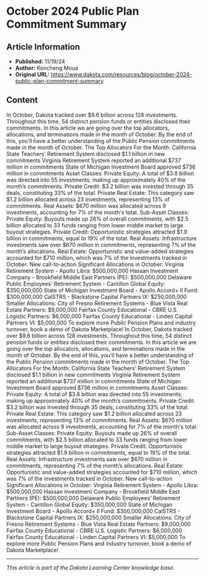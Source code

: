 # October 2024 Public Plan Commitment Summary

## Article Information
- **Published:** 11/19/24
- **Author:** Koncheng Moua
- **Original URL:** https://www.dakota.com/resources/blog/october-2024-public-plan-commitment-summary

## Content

In October, Dakota tracked over $9.6 billion across 128 investments. Throughout this time, 54 distinct pension funds or entities disclosed their commitments. In this article we are going over the top allocators, allocations, and terminations made in the month of October. By the end of this, you'll have a better understanding of the Public Pension commitments made in the month of October. The Top Allocators For the Month: California State Teachers’ Retirement System disclosed $1.1 billion in new commitments Virginia Retirement System reported an additional $737 million in commitments State of Michigan Investment Board approved $736 million in commitments Asset Classes: Private Equity: A total of $3.8 billion was directed into 55 investments, making up approximately 40% of the month’s commitments. Private Credit: $3.2 billion was invested through 35 deals, constituting 33% of the total. Private Real Estate: This category saw $1.2 billion allocated across 23 investments, representing 13% of commitments. Real Assets: $670 million was allocated across 9 investments, accounting for 7% of the month's total. Sub-Asset Classes: Private Equity: Buyouts made up 26% of overall commitments, with $2.5 billion allocated to 33 funds ranging from lower middle market to large buyout strategies. Private Credit: Opportunistic strategies attracted $1.9 billion in commitments, equal to 19% of the total. Real Assets: Infrastructure investments saw over $670 million in commitments, representing 7% of the month’s allocations. Real Estate: Opportunistic and value-added strategies accounted for $710 million, which was 7% of the investments tracked in October. New call-to-action Significant Allocations in October: Virginia Retirement System - Apollo Libra: $500,000,000 Hassan Investment Company - Brookfield Middle East Partners (PE): $500,000,000 Delaware Public Employees’ Retirement System - Cantillon Global Equity: $350,000,000 State of Michigan Investment Board - Apollo Accord+ II Fund: $300,000,000 CalSTRS - Blackstone Capital Partners IX: $250,000,000 Smaller Allocations: City of Fresno Retirement Systems - Blue Vista Real Estate Partners: $9,000,000 Fairfax County Educational - CBRE U.S. Logistic Partners: $6,000,000 Fairfax County Educational - Linden Capital Partners VI: $5,000,000 To explore more Public Pension Plans and industry turnover, book a demo of Dakota Marketplace! In October, Dakota tracked over $9.6 billion across 128 investments. Throughout this time, 54 distinct pension funds or entities disclosed their commitments. In this article we are going over the top allocators, allocations, and terminations made in the month of October. By the end of this, you'll have a better understanding of the Public Pension commitments made in the month of October. The Top Allocators For the Month: California State Teachers’ Retirement System disclosed $1.1 billion in new commitments Virginia Retirement System reported an additional $737 million in commitments State of Michigan Investment Board approved $736 million in commitments Asset Classes: Private Equity: A total of $3.8 billion was directed into 55 investments, making up approximately 40% of the month’s commitments. Private Credit: $3.2 billion was invested through 35 deals, constituting 33% of the total. Private Real Estate: This category saw $1.2 billion allocated across 23 investments, representing 13% of commitments. Real Assets: $670 million was allocated across 9 investments, accounting for 7% of the month's total. Sub-Asset Classes: Private Equity: Buyouts made up 26% of overall commitments, with $2.5 billion allocated to 33 funds ranging from lower middle market to large buyout strategies. Private Credit: Opportunistic strategies attracted $1.9 billion in commitments, equal to 19% of the total. Real Assets: Infrastructure investments saw over $670 million in commitments, representing 7% of the month’s allocations. Real Estate: Opportunistic and value-added strategies accounted for $710 million, which was 7% of the investments tracked in October. New call-to-action Significant Allocations in October: Virginia Retirement System - Apollo Libra: $500,000,000 Hassan Investment Company - Brookfield Middle East Partners (PE): $500,000,000 Delaware Public Employees’ Retirement System - Cantillon Global Equity: $350,000,000 State of Michigan Investment Board - Apollo Accord+ II Fund: $300,000,000 CalSTRS - Blackstone Capital Partners IX: $250,000,000 Smaller Allocations: City of Fresno Retirement Systems - Blue Vista Real Estate Partners: $9,000,000 Fairfax County Educational - CBRE U.S. Logistic Partners: $6,000,000 Fairfax County Educational - Linden Capital Partners VI: $5,000,000 To explore more Public Pension Plans and industry turnover, book a demo of Dakota Marketplace!

---

*This article is part of the Dakota Learning Center knowledge base.*
